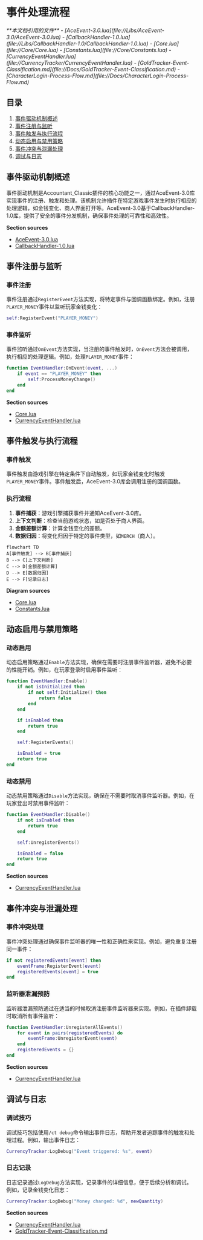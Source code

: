 # 事件处理流程

<cite>
**本文档引用的文件**   
- [AceEvent-3.0.lua](file://Libs/AceEvent-3.0/AceEvent-3.0.lua)
- [CallbackHandler-1.0.lua](file://Libs/CallbackHandler-1.0/CallbackHandler-1.0.lua)
- [Core.lua](file://Core/Core.lua)
- [Constants.lua](file://Core/Constants.lua)
- [CurrencyEventHandler.lua](file://CurrencyTracker/CurrencyEventHandler.lua)
- [GoldTracker-Event-Classification.md](file://Docs/GoldTracker-Event-Classification.md)
- [CharacterLogin-Process-Flow.md](file://Docs/CharacterLogin-Process-Flow.md)
</cite>

## 目录
1. [事件驱动机制概述](#事件驱动机制概述)
2. [事件注册与监听](#事件注册与监听)
3. [事件触发与执行流程](#事件触发与执行流程)
4. [动态启用与禁用策略](#动态启用与禁用策略)
5. [事件冲突与泄漏处理](#事件冲突与泄漏处理)
6. [调试与日志](#调试与日志)

## 事件驱动机制概述

事件驱动机制是Accountant_Classic插件的核心功能之一，通过AceEvent-3.0库实现事件的注册、触发和处理。该机制允许插件在特定游戏事件发生时执行相应的处理逻辑，如金钱变化、商人界面打开等。AceEvent-3.0基于CallbackHandler-1.0库，提供了安全的事件分发机制，确保事件处理的可靠性和高效性。

**Section sources**
- [AceEvent-3.0.lua](file://Libs/AceEvent-3.0/AceEvent-3.0.lua#L0-L30)
- [CallbackHandler-1.0.lua](file://Libs/CallbackHandler-1.0/CallbackHandler-1.0.lua#L0-L33)

## 事件注册与监听

### 事件注册

事件注册通过`RegisterEvent`方法实现，将特定事件与回调函数绑定。例如，注册`PLAYER_MONEY`事件以监听玩家金钱变化：

```lua
self:RegisterEvent("PLAYER_MONEY")
```

### 事件监听

事件监听通过`OnEvent`方法实现，当注册的事件触发时，`OnEvent`方法会被调用，执行相应的处理逻辑。例如，处理`PLAYER_MONEY`事件：

```lua
function EventHandler:OnEvent(event, ...)
    if event == "PLAYER_MONEY" then
        self:ProcessMoneyChange()
    end
end
```

**Section sources**
- [Core.lua](file://Core/Core.lua#L1493-L1558)
- [CurrencyEventHandler.lua](file://CurrencyTracker/CurrencyEventHandler.lua#L200-L250)

## 事件触发与执行流程

### 事件触发

事件触发由游戏引擎在特定条件下自动触发，如玩家金钱变化时触发`PLAYER_MONEY`事件。事件触发后，AceEvent-3.0库会调用注册的回调函数。

### 执行流程

1. **事件捕获**：游戏引擎捕获事件并通知AceEvent-3.0库。
2. **上下文判断**：检查当前游戏状态，如是否处于商人界面。
3. **金额差额计算**：计算金钱变化的差额。
4. **数据归因**：将变化归因于特定的事件类型，如`MERCH`（商人）。

```mermaid
flowchart TD
A[事件触发] --> B[事件捕获]
B --> C[上下文判断]
C --> D[金额差额计算]
D --> E[数据归因]
E --> F[记录日志]
```

**Diagram sources**
- [Core.lua](file://Core/Core.lua#L1493-L1558)
- [Constants.lua](file://Core/Constants.lua#L94-L144)

## 动态启用与禁用策略

### 动态启用

动态启用策略通过`Enable`方法实现，确保在需要时注册事件监听器，避免不必要的性能开销。例如，在玩家登录时启用事件监听：

```lua
function EventHandler:Enable()
    if not isInitialized then
        if not self:Initialize() then
            return false
        end
    end

    if isEnabled then
        return true
    end

    self:RegisterEvents()

    isEnabled = true
    return true
end
```

### 动态禁用

动态禁用策略通过`Disable`方法实现，确保在不需要时取消事件监听器。例如，在玩家登出时禁用事件监听：

```lua
function EventHandler:Disable()
    if not isEnabled then
        return true
    end

    self:UnregisterEvents()

    isEnabled = false
    return true
end
```

**Section sources**
- [CurrencyEventHandler.lua](file://CurrencyTracker/CurrencyEventHandler.lua#L100-L150)

## 事件冲突与泄漏处理

### 事件冲突处理

事件冲突处理通过确保事件监听器的唯一性和正确性来实现。例如，避免重复注册同一事件：

```lua
if not registeredEvents[event] then
    eventFrame:RegisterEvent(event)
    registeredEvents[event] = true
end
```

### 监听器泄漏预防

监听器泄漏预防通过在适当的时候取消注册事件监听器来实现。例如，在插件卸载时取消所有事件监听：

```lua
function EventHandler:UnregisterAllEvents()
    for event in pairs(registeredEvents) do
        eventFrame:UnregisterEvent(event)
    end
    registeredEvents = {}
end
```

**Section sources**
- [CurrencyEventHandler.lua](file://CurrencyTracker/CurrencyEventHandler.lua#L150-L200)

## 调试与日志

### 调试技巧

调试技巧包括使用`/ct debug`命令输出事件日志，帮助开发者追踪事件的触发和处理过程。例如，输出事件日志：

```lua
CurrencyTracker:LogDebug("Event triggered: %s", event)
```

### 日志记录

日志记录通过`LogDebug`方法实现，记录事件的详细信息，便于后续分析和调试。例如，记录金钱变化日志：

```lua
CurrencyTracker:LogDebug("Money changed: %d", newQuantity)
```

**Section sources**
- [CurrencyEventHandler.lua](file://CurrencyTracker/CurrencyEventHandler.lua#L542-L570)
- [GoldTracker-Event-Classification.md](file://Docs/GoldTracker-Event-Classification.md#L79-L83)